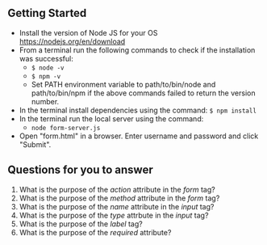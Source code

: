 ## Getting Started

- Install the version of Node JS for your OS https://nodejs.org/en/download
- From a terminal run the following commands to check if the installation was successful:
  - `$ node -v`
  - `$ npm -v`
  - Set PATH environment variable to path/to/bin/node and path/to/bin/npm if the above commands failed to return the version number.
- In the terminal install dependencies using the command:
    `$ npm install`
- In the terminal run the local server using the command:
  - `node form-server.js`
- Open "form.html" in a browser. Enter username and password and click "Submit".

## Questions for you to answer
1. What is the purpose of the _action_ attribute in the _form_ tag?
2. What is the purpose of the _method_ attribute in the _form_ tag?
3. What is the purpose of the _name_ attribute in the _input_ tag?
4. What is the purpose of the _type_ attrbute in the _input_ tag?
5. What is the purpose of the _label_ tag?
6. What is the purpose of the _required_ attribute?

